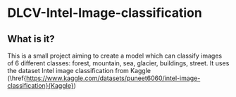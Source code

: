 # DLCV-Intel-Image-classification

## What is it?
This is a small project aiming to create a model which can classify images of 6 different classes: forest, mountain, sea, glacier, buildings, street.
It uses the dataset Intel image classification from Kaggle (\href{https://www.kaggle.com/datasets/puneet6060/intel-image-classification}{Kaggle}) 
